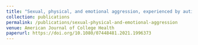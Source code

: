 ```yaml
---
title: "Sexual, physical, and emotional aggression, experienced by autistic versus non-autistic U.S. college students"
collection: publications
permalink: /publications/sexual-physical-and-emotional-aggression
venue: American Journal of College Health
paperurl: https://doi.org/10.1080/07448481.2021.1996373
---
```

